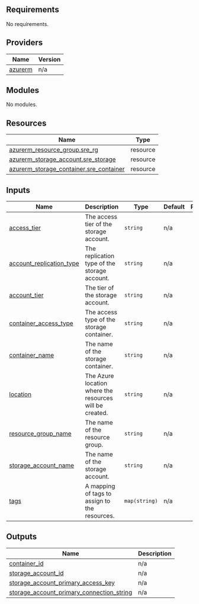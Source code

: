 ## Requirements

No requirements.

## Providers

| Name | Version |
|------|---------|
| <a name="provider_azurerm"></a> [azurerm](#provider\_azurerm) | n/a |

## Modules

No modules.

## Resources

| Name | Type |
|------|------|
| [azurerm_resource_group.sre_rg](https://registry.terraform.io/providers/hashicorp/azurerm/latest/docs/resources/resource_group) | resource |
| [azurerm_storage_account.sre_storage](https://registry.terraform.io/providers/hashicorp/azurerm/latest/docs/resources/storage_account) | resource |
| [azurerm_storage_container.sre_container](https://registry.terraform.io/providers/hashicorp/azurerm/latest/docs/resources/storage_container) | resource |

## Inputs

| Name | Description | Type | Default | Required |
|------|-------------|------|---------|:--------:|
| <a name="input_access_tier"></a> [access\_tier](#input\_access\_tier) | The access tier of the storage account. | `string` | n/a | yes |
| <a name="input_account_replication_type"></a> [account\_replication\_type](#input\_account\_replication\_type) | The replication type of the storage account. | `string` | n/a | yes |
| <a name="input_account_tier"></a> [account\_tier](#input\_account\_tier) | The tier of the storage account. | `string` | n/a | yes |
| <a name="input_container_access_type"></a> [container\_access\_type](#input\_container\_access\_type) | The access type of the storage container. | `string` | n/a | yes |
| <a name="input_container_name"></a> [container\_name](#input\_container\_name) | The name of the storage container. | `string` | n/a | yes |
| <a name="input_location"></a> [location](#input\_location) | The Azure location where the resources will be created. | `string` | n/a | yes |
| <a name="input_resource_group_name"></a> [resource\_group\_name](#input\_resource\_group\_name) | The name of the resource group. | `string` | n/a | yes |
| <a name="input_storage_account_name"></a> [storage\_account\_name](#input\_storage\_account\_name) | The name of the storage account. | `string` | n/a | yes |
| <a name="input_tags"></a> [tags](#input\_tags) | A mapping of tags to assign to the resources. | `map(string)` | n/a | yes |

## Outputs

| Name | Description |
|------|-------------|
| <a name="output_container_id"></a> [container\_id](#output\_container\_id) | n/a |
| <a name="output_storage_account_id"></a> [storage\_account\_id](#output\_storage\_account\_id) | n/a |
| <a name="output_storage_account_primary_access_key"></a> [storage\_account\_primary\_access\_key](#output\_storage\_account\_primary\_access\_key) | n/a |
| <a name="output_storage_account_primary_connection_string"></a> [storage\_account\_primary\_connection\_string](#output\_storage\_account\_primary\_connection\_string) | n/a |
